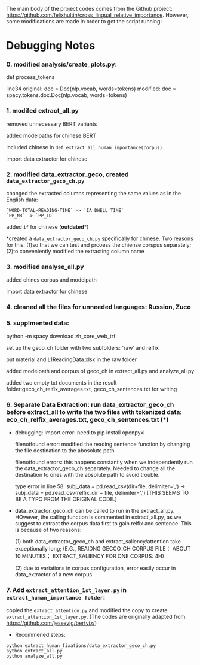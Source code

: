 The main body of the project codes comes from the Github project: https://github.com/felixhultin/cross_lingual_relative_importance.
However, some modifications are made in order to get the script running:
# Debugging Notes
### 0. modified analysis/create_plots.py: 

def process_tokens

line34
original:
doc = Doc(nlp.vocab, words=tokens)
modified:
doc = spacy.tokens.doc.Doc(nlp.vocab, words=tokens)


### 1. modifed extract_all.py
  removed unnecessary BERT variants
  
  added modelpaths for chinese BERT
  
  included chinese in `def extract_all_human_importance(corpus)`
  
  import data extractor for chinese

### 2. modified data_extractor_geco, created `data_extractor_geco_ch.py`
  changed the extracted columns representing the same values as in the English data:

    `WORD-TOTAL-READING-TIME` -> `IA_DWELL_TIME`
    `PP_NR` -> `PP_ID`

  added `if` for chinese (**outdated***)
  
  *created a `data_extractor_geco_ch.py` specifically for chinese. Two reasons for  this:
    (1)so that we can test and prcoess the chiense corspus separately;
    (2)to conveniently modified the extracting column name

### 3. modified analyse_all.py
  added chines corpus and modelpath
  
  import data extractor for chinese

### 4. cleaned all the files for unneeded languages: Russion, Zuco

### 5. supplmented data:
  python -m spacy download zh_core_web_trf
  
  set up the geco_ch folder with two subfolders: 'raw' and relfix
  
  put material and L1ReadingData.xlsx in the raw folder
  
  added modelpath and corpus of geco_ch in extract_all.py and analyze_all.py
  
  added two empty txt documents in the result folder:geco_ch_relfix_averages.txt, geco_ch_sentences.txt for writing
  
### 6. Separate Data Extraction: run data_extractor_geco_ch before extract_all to write the two files with tokenized data: eco_ch_relfix_averages.txt, geco_ch_sentences.txt (*)
- debugging: 
    import error: need to pip install openpyxl
    
    filenotfound error: modified the reading sentence function by changing the file destination to the abosolute path
    
    filenotfound errors: this happens constantly when we independently run the data_extractor_geco_ch separately. Needed to change all the destination to ones with the absolute path to avoid trouble.
    
    type error in line 58:  subj_data = pd.read_csv(dir+file, delimiter=',') -> subj_data = pd.read_csv(relfix_dir + file, delimiter=',') [THIS SEEMS TO BE A TYPO FROM THE ORIGINAL CODE.]
    
- data_extractor_geco_ch can be called to run in the extract_all.py. HOwever, the calling function is commented in extract_all.py, as we suggest to extract the corpus data first to gain relfix and sentence. This is because of two reasons:

    (1) both data_extractor_geco_ch and extract_saliency/attention take exceptionally long; (E.G., REAIDNG GECCO_CH CORPUS FILE： ABOUT 10 MINUTES； EXTRACT_SALIENCY FOR ONE CORPUS: 4H)
    
    (2) due to variations in corpus configuration, error easily occur in data_extractor of a new corpus.
    
### 7.  Add `extract_attention_1st_layer.py` in `extract_human_importance folder`:

copied the `extract_attention.py` and modified the copy to create `extract_attention_1st_layer.py`. (The codes are originally adapted from: https://github.com/jessevig/bertviz/)
- Recommened steps:

```
python extract_human_fixations/data_extractor_geco_ch.py
python extract_all.py
python analyze_all.py
```
